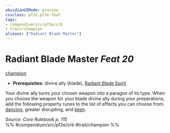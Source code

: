 ```yaml
---
obsidianUIMode: preview
cssclass: pf2e,pf2e-feat
tags:
- compendium/src/pf2e/crb
- trait/champion
aliases: ["Radiant Blade Master"]
---
```

# Radiant Blade Master  *Feat 20*  
[champion](../../Rules/traits/champion.md)  

- **Prerequisites**: divine ally (blade), [Radiant Blade Spirit](radiant-blade-spirit.md)

Your divine ally turns your chosen weapon into a paragon of its type. When you choose the weapon for your blade divine ally during your preparations, add the following property runes to the list of effects you can choose from: [dancing](../equipment/items/dancing.md), greater disrupting, and [keen](../equipment/items/keen.md).

*Source: Core Rulebook p. 115*  
%% #compendium/src/pf2e/crb #trait/champion %%